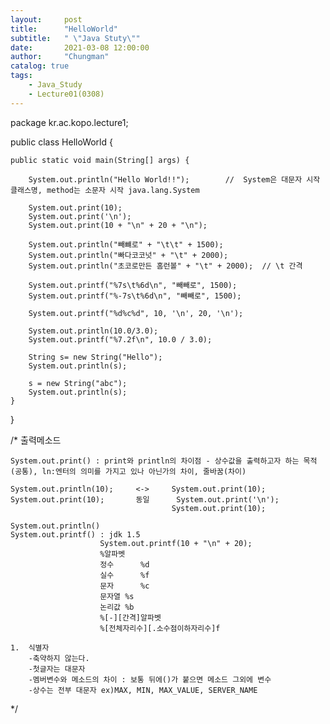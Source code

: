 ```yaml
---
layout:     post
title:      "HelloWorld"
subtitle:   " \"Java Stuty\""
date:       2021-03-08 12:00:00
author:     "Chungman"
catalog: true
tags:
    - Java_Study
    - Lecture01(0308)
---
```


package kr.ac.kopo.lecture1;

public class HelloWorld {

	public static void main(String[] args) {
		
		System.out.println("Hello World!!");		//  System은 대문자 시작 클래스명, method는 소문자 시작 java.lang.System
		
		System.out.print(10);
		System.out.print('\n');
		System.out.print(10 + "\n" + 20 + "\n");
		
		System.out.println("빼뺴로" + "\t\t" + 1500);
		System.out.println("빠다코코넛" + "\t" + 2000);
		System.out.println("초코로만든 홈런볼" + "\t" + 2000);	// \t 간격
		
		System.out.printf("%7s\t%6d\n", "빼빼로", 1500);
		System.out.printf("%-7s\t%6d\n", "빼빼로", 1500);
		
		System.out.printf("%d%c%d", 10, '\n', 20, '\n');
		
		System.out.println(10.0/3.0);
		System.out.printf("%7.2f\n", 10.0 / 3.0);
		
		String s= new String("Hello");
		System.out.println(s);
		
		s = new String("abc");
		System.out.println(s);
	}

}

/*
	출력메소드
	
	System.out.print() : print와 println의 차이점 - 상수값을 출력하고자 하는 목적(공통), ln:엔터의 의미를 가지고 있나 아닌가의 차이, 줄바꿈(차이)
	
	System.out.println(10);		<->		System.out.print(10);
	System.out.print(10);		동일		System.out.print('\n');
										System.out.print(10);
										
	System.out.println()
	System.out.printf() : jdk 1.5
						System.out.printf(10 + "\n" + 20);
						%알파벳
						정수		%d
						실수		%f
						문자		%c
						문자열	%s
						논리값	%b
						%[-][간격]알파벳
						%[전체자리수][.소수점이하자리수]f
						
	1.  식별자
		-축약하지 않는다.
		-첫글자는 대문자
		-멤버변수와 메소드의 차이 : 보통 뒤에()가 붙으면 메소드 그외에 변수
		-상수는 전부 대문자 ex)MAX, MIN, MAX_VALUE, SERVER_NAME
*/
